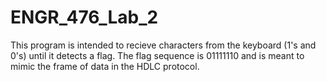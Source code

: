 # ENGR_476_Lab_2

This program is intended to recieve characters from the keyboard (1's and 0's) until it detects a flag. The flag sequence is 01111110 and is meant to mimic the frame of data in the HDLC protocol.
